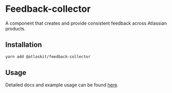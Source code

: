 # Feedback-collector

A component that creates and provide consistent feedback across Atlassian products.

## Installation

```sh
yarn add @atlaskit/feedback-collector
```

## Usage

Detailed docs and example usage can be found [here](https://atlaskit.atlassian.com/packages/web-platform/feedback-collector).
